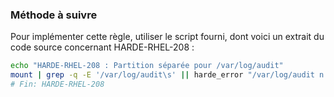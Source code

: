 
### Méthode à suivre

Pour implémenter cette règle, utiliser le script fourni, dont voici un extrait du code source concernant HARDE-RHEL-208 :

``` {.bash .numberLines}
echo "HARDE-RHEL-208 : Partition séparée pour /var/log/audit"
mount | grep -q -E '/var/log/audit\s' || harde_error "/var/log/audit n'est pas une partition séparée !"
# Fin: HARDE-RHEL-208
```

